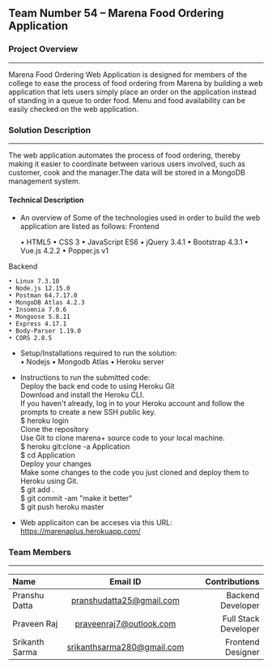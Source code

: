 ## Team Number 54 – Marena Food Ordering Application

### Project Overview
----------------------------------
Marena Food Ordering Web Application is designed for members of the college to ease the process of food ordering from Marena by building a web application that lets users simply place an order on the application instead of standing in a queue to order food. Menu and food availability can be easily checked on the web application. 

### Solution Description
----------------------------------
The web application automates the process of food ordering, thereby making it easier to coordinate between various users involved, such as customer, cook and the manager.The data will be stored in a MongoDB management system.

#### Technical Description

* An overview of Some of the technologies used in order to build the web application are listed as follows:
Frontend<br>

    • HTML5
    • CSS 3
    • JavaScript ES6
    • jQuery 3.4.1
    • Bootstrap 4.3.1
    • Vue.js 4.2.2
    • Popper.js v1

Backend

    • Linux 7.3.10
    • Node.js 12.15.0
    • Postman 64.7.17.0
    • MongoDB Atlas 4.2.3
    • Insomnia 7.0.6
    • Mongoose 5.8.11
    • Express 4.17.1
    • Body-Parser 1.19.0
    • CORS 2.8.5

* Setup/Installations required to run the solution: <br>
     • Nodejs
     • Mongodb Atlas 
     • Heroku server

* Instructions to run the submitted code: <br>
    Deploy the back end code to using Heroku Git<br>
    Download and install the Heroku CLI.<br>
    If you haven't already, log in to your Heroku account and follow the prompts to create a new SSH public key.<br>
    $ heroku login<br>
    Clone the repository<br>
    Use Git to clone marena+ source code to your local machine.<br>
    $ heroku git:clone -a Application<br>
    $ cd Application<br>
    Deploy your changes<br>
    Make some changes to the code you just cloned and deploy them to Heroku using Git.<br>
    $ git add .<br>
    $ git commit -am "make it better"<br>
    $ git push heroku master<br>
 
 * Web applicaiton can be acceses via this URL: https://marenaplus.herokuapp.com/

### Team Members
----------------------------------

| Name      | Email ID     | Contributions    |
| :------------- | :----------: | -----------: |
| Pranshu Datta | pranshudatta25@gmail.com | Backend Developer |
| Praveen Raj | praveenraj7@outlook.com | Full Stack Developer |
| Srikanth Sarma | srikanthsarma280@gmail.com | Frontend Designer |
